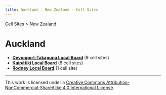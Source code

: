 ```yaml
---
title: Auckland - New Zealand - Cell Sites
---
```


[Cell Sites](../../) > [New Zealand](../)

# Auckland

* **[Devonport-Takapuna Local Board](devonport-takapuna)** (9 cell sites)
* **[Kaipātiki Local Board](kaipatiki)** (6 cell sites)
* **[Rodney Local Board](rodney)** (1 cell site)

---

This work is licensed under a [Creative Commons Attribution-NonCommercial-ShareAlike 4.0 International License](http://creativecommons.org/licenses/by-nc-sa/4.0/).
